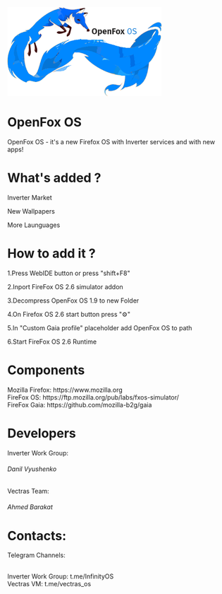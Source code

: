 <img src="img/Fxossmall32.png" width="350px">

<H1>OpenFox OS</H1>
<p>OpenFox OS - it's a new Firefox OS with Inverter services and with new apps!</p>

<h1>What's added ?</h1>

Inverter Market<br>

New Wallpapers<br>

More Launguages<br>

<h1>How to add it ?</h1>

1.Press WebIDE button or press "shift+F8"

2.Inport FireFox OS 2.6 simulator addon

3.Decompress OpenFox OS 1.9 to new Folder

4.On Firefox OS 2.6 start button press "⚙"

5.In "Custom Gaia profile" placeholder add OpenFox OS to path

6.Start FireFox OS 2.6 Runtime 

<h1>Components</h1>
Mozilla Firefox: https://www.mozilla.org<br>
FireFox OS: https://ftp.mozilla.org/pub/labs/fxos-simulator/ <br>
FireFox Gaia: https://github.com/mozilla-b2g/gaia<br>
<h1>Developers</h1>

<p>Inverter Work Group:</p>
<h6>Danil Vyushenko</h6>

<p>Vectras Team:</p>
<h6>Ahmed Barakat </h6>

<h1>Contacts:</h1>
<p>Telegram Channels:</p><br>
Inverter Work Group: t.me/InfinityOS<br>
Vectras VM: t.me/vectras_os
